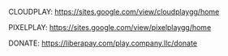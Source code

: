 CLOUDPLAY: https://sites.google.com/view/cloudplaygg/home

PIXELPLAY: https://sites.google.com/view/pixelplaygg/home



DONATE: https://liberapay.com/play.company.llc/donate
